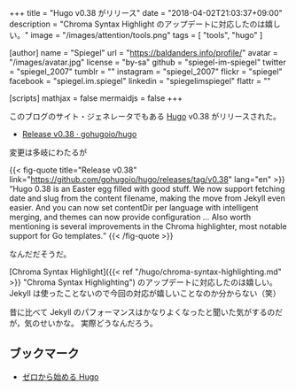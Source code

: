 +++
title = "Hugo v0.38 がリリース"
date = "2018-04-02T21:03:37+09:00"
description = "Chroma Syntax Highlight のアップデートに対応したのは嬉しい。"
image = "/images/attention/tools.png"
tags  = [ "tools", "hugo" ]

[author]
  name      = "Spiegel"
  url       = "https://baldanders.info/profile/"
  avatar    = "/images/avatar.jpg"
  license   = "by-sa"
  github    = "spiegel-im-spiegel"
  twitter   = "spiegel_2007"
  tumblr    = ""
  instagram = "spiegel_2007"
  flickr    = "spiegel"
  facebook  = "spiegel.im.spiegel"
  linkedin  = "spiegelimspiegel"
  flattr    = ""

[scripts]
  mathjax = false
  mermaidjs = false
+++

このブログのサイト・ジェネレータでもある [Hugo] v0.38 がリリースされた。

- [Release v0.38 · gohugoio/hugo](https://github.com/gohugoio/hugo/releases/tag/v0.38)

変更は多岐にわたるが

{{< fig-quote title="Release v0.38" link="https://github.com/gohugoio/hugo/releases/tag/v0.38" lang="en" >}}
<q>Hugo 0.38 is an Easter egg filled with good stuff. We now support fetching date and slug from the content filename, making the move from Jekyll even easier. And you can now set contentDir per language with intelligent merging, and themes can now provide configuration ... Also worth mentioning is several improvements in the Chroma highlighter, most notable support for Go templates.</q>
{{< /fig-quote >}}

なんだだそうだ。

[Chroma Syntax Highlight]({{< ref "/hugo/chroma-syntax-highlighting.md" >}} "Chroma Syntax Highlighting") のアップデートに対応したのは嬉しい。
Jekyll は使ったことないので今回の対応が嬉しいことなのか分からない（笑）

昔に比べて Jekyll のパフォーマンスはかなりよくなったと聞いた気がするのだが，気のせいかな。
実際どうなんだろう。

[Hugo]: https://gohugo.io/ "The world’s fastest framework for building websites | Hugo"

## ブックマーク

- [ゼロから始める Hugo](/hugo/)
